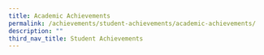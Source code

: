 ```yaml
---
title: Academic Achievements
permalink: /achievements/student-achievements/academic-achievements/
description: ""
third_nav_title: Student Achievements
---
```

